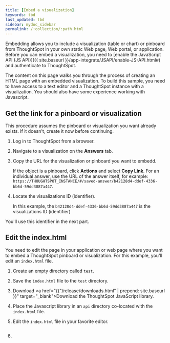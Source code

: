 ```yaml
---
title: [Embed a visualization]
keywords: tbd
last_updated: tbd
sidebar: mydoc_sidebar
permalink: /:collection/:path.html
---
```

Embedding allows you to include a visualization (table or chart) or pinboard
from ThoughtSpot in your own static Web page, Web portal, or application. Before
you can embed a visualization, you need to [enable the JavaScript API (JS
API)]({{ site.baseurl }}/app-integrate/JSAPI/enable-JS-API.html#) and
authenticate to ThoughtSpot.

The content on this page walks you through the process of creating an HTML page
with an embedded visualization. To build this sample, you need to have access to
a text editor and a ThoughtSpot instance with a visualization. You should also
have some experience working with Javascript.

## Get the link for a pinboard or visualization

This procedure assumes the pinboard or visualization you want already exists. If
it doesn't, create it now before continuing.

1. Log in to ThoughtSpot from a browser.
2. Navigate to a visualization on the **Answers** tab.
3. Copy the URL for the visualization or pinboard you want to embedd.

   If the object is a pinboard, click **Actions** and select **Copy Link**. For
   an individual answer, use the URL of the answer itself, for example:
   `https://THOUGHTSPOT_INSTANCE/#/saved-answer/b42128d4-ddef-4336-bb6d-59dd3887a447`.

4. Locate the visualizations ID (identifier).

   In this example, the `b42128d4-ddef-4336-bb6d-59dd3887a447` is the visualizations ID (identifier)

You'll use this identifier in the next part.

## Edit the index.html

You need to edit the page in your application or web page where you want to
embed a ThoughtSpot pinboard or visualization. For this example, you'll edit an
`index.html` file.

1. Create an empty directory called `test`.
2. Save the `index.html` file to the `test` directory.
3. Download <a href="{{"/release/downloads.html" | prepend: site.baseurl }}" target="_blank">Download</a> the ThoughtSpot JavaScript library.
4. Place the Javascript library in an `api` directory co-located with the `index.html` file.
5. Edit the `index.html` file in your favorite editor.

   ```HTML
   ```
6.
